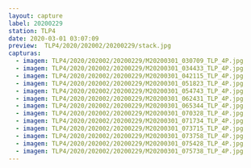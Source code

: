 ```yaml
---
layout: capture
label: 20200229
station: TLP4
date: 2020-03-01 03:07:09
preview:  TLP4/2020/202002/20200229/stack.jpg
capturas:
  - imagem: TLP4/2020/202002/20200229/M20200301_030709_TLP_4P.jpg
  - imagem: TLP4/2020/202002/20200229/M20200301_034433_TLP_4P.jpg
  - imagem: TLP4/2020/202002/20200229/M20200301_042115_TLP_4P.jpg
  - imagem: TLP4/2020/202002/20200229/M20200301_051823_TLP_4P.jpg
  - imagem: TLP4/2020/202002/20200229/M20200301_054743_TLP_4P.jpg
  - imagem: TLP4/2020/202002/20200229/M20200301_062431_TLP_4P.jpg
  - imagem: TLP4/2020/202002/20200229/M20200301_065344_TLP_4P.jpg
  - imagem: TLP4/2020/202002/20200229/M20200301_070328_TLP_4P.jpg
  - imagem: TLP4/2020/202002/20200229/M20200301_071734_TLP_4P.jpg
  - imagem: TLP4/2020/202002/20200229/M20200301_073715_TLP_4P.jpg
  - imagem: TLP4/2020/202002/20200229/M20200301_073758_TLP_4P.jpg
  - imagem: TLP4/2020/202002/20200229/M20200301_075428_TLP_4P.jpg
  - imagem: TLP4/2020/202002/20200229/M20200301_075738_TLP_4P.jpg
---
```

